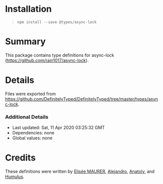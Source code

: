 # Installation
> `npm install --save @types/async-lock`

# Summary
This package contains type definitions for async-lock (https://github.com/rain1017/async-lock).

# Details
Files were exported from https://github.com/DefinitelyTyped/DefinitelyTyped/tree/master/types/async-lock.

### Additional Details
 * Last updated: Sat, 11 Apr 2020 03:25:32 GMT
 * Dependencies: none
 * Global values: none

# Credits
These definitions were written by [Elisée MAURER](https://github.com/elisee), [Alejandro](https://github.com/afharo), [Anatoly](https://github.com/rhymmor), and [Humulus](https://github.com/humulus).

